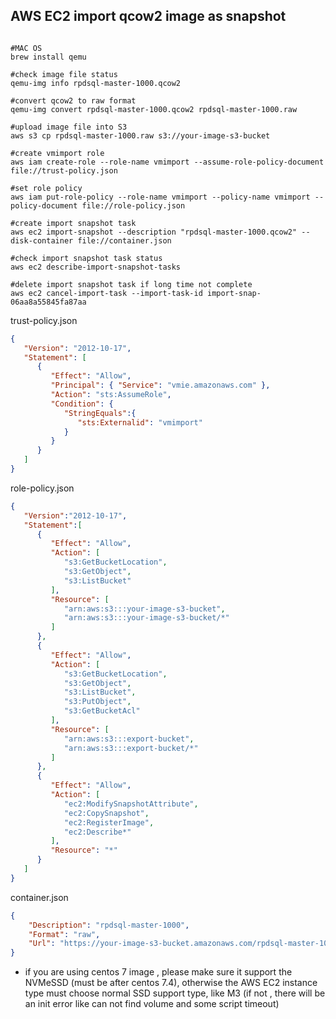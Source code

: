## AWS EC2 import qcow2 image as snapshot

```shell

#MAC OS
brew install qemu

#check image file status
qemu-img info rpdsql-master-1000.qcow2

#convert qcow2 to raw format
qemu-img convert rpdsql-master-1000.qcow2 rpdsql-master-1000.raw 

#upload image file into S3
aws s3 cp rpdsql-master-1000.raw s3://your-image-s3-bucket

#create vmimport role
aws iam create-role --role-name vmimport --assume-role-policy-document file://trust-policy.json

#set role policy
aws iam put-role-policy --role-name vmimport --policy-name vmimport --policy-document file://role-policy.json

#create import snapshot task
aws ec2 import-snapshot --description "rpdsql-master-1000.qcow2" --disk-container file://container.json

#check import snapshot task status
aws ec2 describe-import-snapshot-tasks

#delete import snapshot task if long time not complete
aws ec2 cancel-import-task --import-task-id import-snap-06aa8a55845fa87aa

```

trust-policy.json
```json
{
   "Version": "2012-10-17",
   "Statement": [
      {
         "Effect": "Allow",
         "Principal": { "Service": "vmie.amazonaws.com" },
         "Action": "sts:AssumeRole",
         "Condition": {
            "StringEquals":{
               "sts:Externalid": "vmimport"
            }
         }
      }
   ]
}
```

role-policy.json
```json
{
   "Version":"2012-10-17",
   "Statement":[
      {
         "Effect": "Allow",
         "Action": [
            "s3:GetBucketLocation",
            "s3:GetObject",
            "s3:ListBucket" 
         ],
         "Resource": [
            "arn:aws:s3:::your-image-s3-bucket",
            "arn:aws:s3:::your-image-s3-bucket/*"
         ]
      },
      {
         "Effect": "Allow",
         "Action": [
            "s3:GetBucketLocation",
            "s3:GetObject",
            "s3:ListBucket",
            "s3:PutObject",
            "s3:GetBucketAcl"
         ],
         "Resource": [
            "arn:aws:s3:::export-bucket",
            "arn:aws:s3:::export-bucket/*"
         ]
      },
      {
         "Effect": "Allow",
         "Action": [
            "ec2:ModifySnapshotAttribute",
            "ec2:CopySnapshot",
            "ec2:RegisterImage",
            "ec2:Describe*"
         ],
         "Resource": "*"
      }
   ]
}
```

container.json
```json
{
    "Description": "rpdsql-master-1000",
    "Format": "raw",
    "Url": "https://your-image-s3-bucket.amazonaws.com/rpdsql-master-1000.raw"
}
```

* if you are using centos 7 image , please make sure it support the NVMeSSD (must be after centos 7.4), otherwise the AWS EC2 instance type must choose normal SSD support type, like M3 (if not , there will be an init error like can not find volume and some script timeout)

